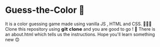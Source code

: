 # Guess-the-Color 🌈
It is a color guessing game made using vanilla JS , HTML and CSS. 👨🏻‍💻
Clone this repository using 𝗴𝗶𝘁 𝗰𝗹𝗼𝗻𝗲 and you are good to go ! 💯
There is an about.html which tells us the instructions.
Hope you'll learn something new 😊
